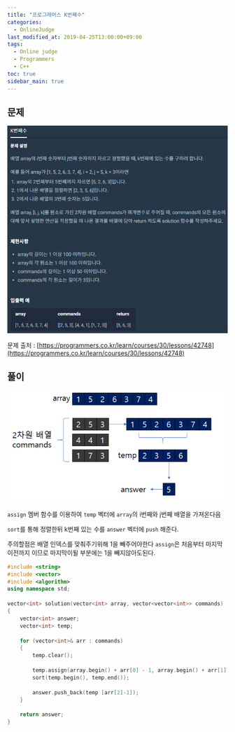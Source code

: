 ```yaml
---
title: "프로그래머스 K번째수"
categories: 
  - OnlineJudge
last_modified_at: 2019-04-25T13:00:00+09:00
tags: 
  - Online judge
  - Programmers
  - C++
toc: true
sidebar_main: true
---
```


## 문제

![2](https://github.com/lesslate/lesslate.github.io/blob/master/assets/img/OnlineJudge/k%EB%B2%88%EC%A7%B8%EC%88%98/2.png?raw=true)

문제 출처 : [https://programmers.co.kr/learn/courses/30/lessons/42748](https://programmers.co.kr/learn/courses/30/lessons/42748)




## 풀이

![1](https://github.com/lesslate/lesslate.github.io/blob/master/assets/img/OnlineJudge/k%EB%B2%88%EC%A7%B8%EC%88%98/1.png?raw=true)

`assign` 멤버 함수를 이용하여 `temp` 벡터에 `array`의 i번째와 j번째 배열을 가져온다음

`sort`를 통해 정렬한뒤 k번째 있는 수를 `answer` 벡터에 `push` 해준다.

주의할점은 배열 인덱스를 맞춰주기위해 1을 빼주어야한다 `assign`은 처음부터 마지막 이전까지 이므로 마지막이될 부분에는 1을 빼지않아도된다.

```cpp
#include <string>
#include <vector>
#include <algorithm>
using namespace std;

vector<int> solution(vector<int> array, vector<vector<int>> commands) 
{
    vector<int> answer;
    vector<int> temp;

	for (vector<int>& arr : commands)
	{
		temp.clear();

		temp.assign(array.begin() + arr[0] - 1, array.begin() + arr[1]);
		sort(temp.begin(), temp.end());

		answer.push_back(temp [arr[2]-1]);
	}
    
    return answer;
}
```